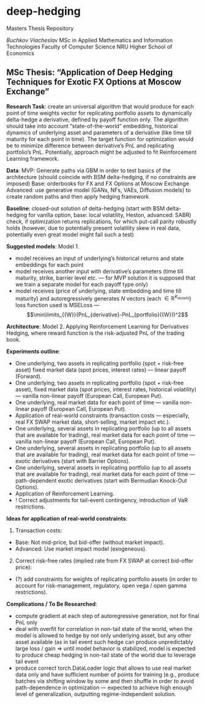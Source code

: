 # deep-hedging
Masters Thesis Repository

_Buchkov Viacheslav_
MSc in Applied Mathematics and 
Information Technologies
Faculty of Computer Science
NRU Higher School of Economics

## MSc Thesis: “Application of Deep Hedging Techniques for Exotic FX Options at Moscow Exchange”

**Research Task**: create an universal algorithm that would produce for each point of time weights vector for replicating portfolio assets to dynamically delta-hedge a derivative, defined by payoff function only. The algorithm should take into account “state-of-the-world” embedding, historical dynamics of underlying asset and parameters of a derivative (like time till maturity for each point in time). The target function for optimization would be to minimize difference between derivative’s PnL and replicating portfolio’s PnL.
Potentially, approach might be adjusted to fit Reinforcement Learning framework.

**Data**:
MVP: Generate paths via GBM in order to test basics of the architecture (should coincide with BSM delta-hedging, if no constraints are imposed)
Base: orderbooks for FX and FX Options at Moscow Exchange
Advanced: use generative model (GANs, NFs, VAEs, Diffusion models) to create random paths and then apply hedging framework

**Baseline**:
closed-out solution of delta-hedging (start with BSM delta-hedging for vanilla option, base: local volatility, Heston, advanced: SABR)
check, if optimization returns replications, for which put-call parity robustly holds (however, due to potentially present volatility skew in real data, potentially even great model might fail such a test)

**Suggested models**:
Model 1.
* model receives an input of underlying’s historical returns and state embeddings for each point
* model receives another input with derivative’s parameters (time till maturity, strike, barrier level etc. — for MVP solution it is supposed that we train a separate model for each payoff type only)
* model receives (price of underlying, state embedding and time till maturity) and autoregressively generates $N$ vectors (each $\in \mathbb{R}^{K_{assets}}$)
loss function used is MSELoss — $$\min\limits_{{W}}(PnL_{derivative}-PnL_{portfolio}({W}))^2$$

**Architecture**:
Model 2.
Applying Reinforcement Learning for Derivatives Hedging, where reward function is the risk-adjusted PnL of the trading book.

**Experiments outline**:
* One underlying, two assets in replicating portfolio (spot + risk-free asset) fixed market data (spot prices, interest rates) — linear payoff (Forward).
* One underlying, two assets in replicating portfolio (spot + risk-free asset), fixed market data (spot prices, interest rates, historical volatility) — vanilla non-linear payoff (European Call, European Put).
* One underlying, real market data for each point of time — vanilla non-linear payoff (European Call, European Put).
* Application of real-world constraints (transaction costs — especially, real FX SWAP market data, short-selling, market impact etc.).
* One underlying, several assets in replicating portfolio (up to all assets that are available for trading), real market data for each point of time — vanilla non-linear payoff (European Call, European Put).
* One underlying, several assets in replicating portfolio (up to all assets that are available for trading), real market data for each point of time — exotic derivatives (start with Barrier Options).
* One underlying, several assets in replicating portfolio (up to all assets that are available for trading), real market data for each point of time — path-dependent exotic derivatives (start with Bermudian Knock-Out Options).
* Application of Reinforcement Learning.
* ! Correct adjustments for tail-event contingency, introduction of VaR restrictions.

**Ideas for application of real-world constraints**:
1. Transaction costs:
* Base: Not mid-price, but bid-offer (without market impact).
* Advanced: Use market impact model (exogeneous).
2. Correct risk-free rates (implied rate from FX SWAP at correct bid-offer price):
* (?) add constraints for weights of replicating portfolio assets (in order to account for risk-management, regulatory, open vega / open gamma restrictions).

**Complications / To Be Researched**:
* compute gradient at each step of autoregressive generation, not for final PnL only
* deal with overfit for correlation in non-tail state of the world, when the model is allowed to hedge by not only underlying asset, but any other asset available (as in tail event such hedge can produce unpredictably large loss / gain => until model behavior is stabilized, model is expected to produce cheap hedging in non-tail state of the world due to leverage tail event
* produce correct torch.DataLoader logic that allows to use real market data only and have sufficient number of points for training (e.g., produce batches via shifting window by some  and then shuffle in order to avoid path-dependence in optimization — expected to achieve high enough level of generalization, outputting regime-independent solution.
